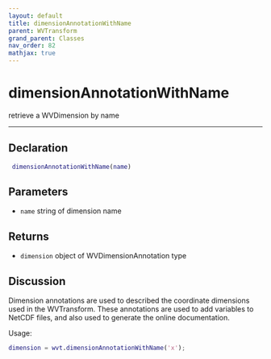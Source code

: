 ```yaml
---
layout: default
title: dimensionAnnotationWithName
parent: WVTransform
grand_parent: Classes
nav_order: 82
mathjax: true
---
```


#  dimensionAnnotationWithName

retrieve a WVDimension by name


---

## Declaration
```matlab
 dimensionAnnotationWithName(name)
```
## Parameters
+ `name`  string of dimension name

## Returns
+ `dimension`  object of WVDimensionAnnotation type

## Discussion

  Dimension annotations are used to described the coordinate dimensions
  used in the WVTransform. These annotations are used to add variables to
  NetCDF files, and also used to generate the online documentation.
 
  Usage:
 
  ```matlab
  dimension = wvt.dimensionAnnotationWithName('x');
  ```
 
        
